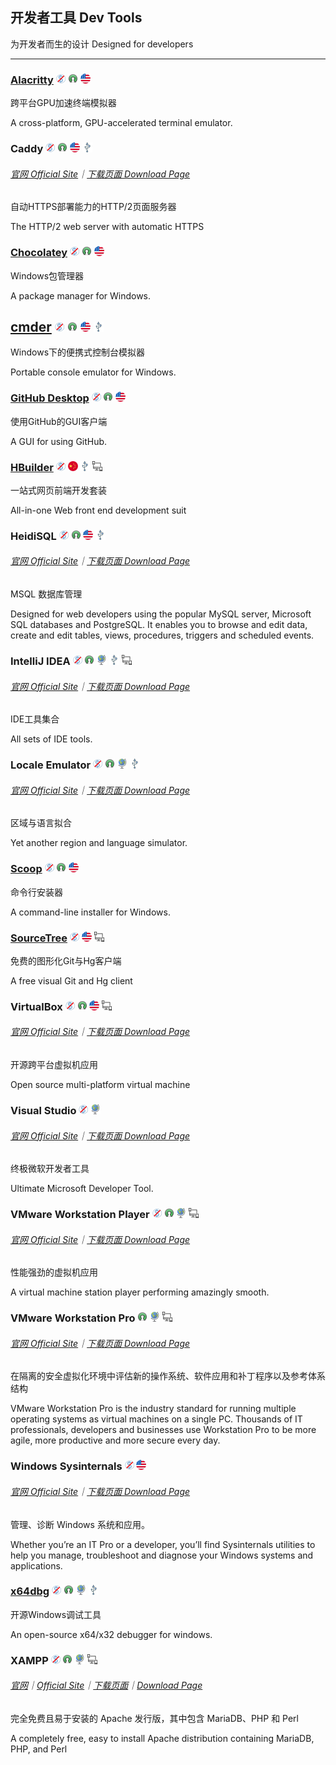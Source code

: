 ## 开发者工具   Dev Tools

为开发者而生的设计   Designed for developers

---

### [Alacritty](https://github.com/jwilm/alacritty) ![](/assets/图片2.png) ![](/assets/open-source-icon.png) ![](/assets/united-states.png)

跨平台GPU加速终端模拟器

A cross-platform, GPU-accelerated terminal emulator.

### Caddy ![](/assets/图片2.png) ![](/assets/open-source-icon.png) ![](/assets/united-states.png) ![](/assets/usb.png)

###### [官网 Official Site](https://caddyserver.com/)｜[下载页面 Download Page](https://caddyserver.com/download)

自动HTTPS部署能力的HTTP/2页面服务器

The HTTP/2 web server with automatic HTTPS

### [Chocolatey](https://chocolatey.org/) ![](/assets/图片2.png) ![](/assets/open-source-icon.png) ![](/assets/united-states.png)

Windows包管理器

A package manager for Windows.

## [cmder](http://cmder.net/) ![](/assets/图片2.png) ![](/assets/open-source-icon.png) ![](/assets/united-states.png) ![](/assets/usb.png)

Windows下的便携式控制台模拟器

Portable console emulator for Windows.

### [GitHub Desktop](https://windows.github.com/) ![](/assets/图片2.png) ![](/assets/open-source-icon.png) ![](/assets/united-states.png)

使用GitHub的GUI客户端

A GUI for using GitHub.

### [HBuilder](http://dcloud.io/) ![](/assets/图片2.png) ![](/assets/china.png) ![](/assets/usb.png) ![](/assets/multi_platform.png)

一站式网页前端开发套装

All-in-one Web front end development suit

### HeidiSQL ![](/assets/图片2.png) ![](/assets/open-source-icon.png) ![](/assets/united-states.png) ![](/assets/usb.png)

###### [官网 Official Site](https://www.heidisql.com/)｜[下载页面 Download Page](https://www.heidisql.com/download.php)

MSQL 数据库管理

Designed for web developers using the popular MySQL server, Microsoft SQL databases and PostgreSQL. It enables you to browse and edit data, create and edit tables, views, procedures, triggers and scheduled events.

### IntelliJ IDEA ![](/assets/图片2.png) ![](/assets/open-source-icon.png) ![](/assets/earth-globe.png) ![](/assets/usb.png) ![](/assets/multi_platform.png)

###### [官网 Official Site](https://www.jetbrains.com/idea/)｜[下载页面 Download Page](https://www.jetbrains.com/idea/download)

IDE工具集合

All sets of IDE tools.

### Locale Emulator ![](/assets/图片2.png) ![](/assets/open-source-icon.png) ![](/assets/earth-globe.png) ![](/assets/usb.png)

###### [官网 Official Site](http://pooi.moe/Locale-Emulator/)｜[下载页面 Download Page](https://github.com/xupefei/Locale-Emulator/releases)

区域与语言拟合

Yet another region and language simulator.

### [Scoop](https://github.com/lukesampson/scoop) ![](/assets/图片2.png) ![](/assets/open-source-icon.png) ![](/assets/united-states.png)

命令行安装器

A command-line installer for Windows.

### [SourceTree](https://www.sourcetreeapp.com/) ![](/assets/图片2.png) ![](/assets/united-states.png) ![](/assets/multi_platform.png)

免费的图形化Git与Hg客户端

A free visual Git and Hg client

### VirtualBox ![](/assets/图片2.png) ![](/assets/open-source-icon.png) ![](/assets/united-states.png) ![](/assets/multi_platform.png)

###### [官网 Official Site](https://www.virtualbox.org/)｜[下载页面 Download Page](https://www.virtualbox.org/wiki/Downloads)

开源跨平台虚拟机应用

Open source multi-platform virtual machine

### Visual Studio ![](/assets/图片2.png) ![](/assets/earth-globe.png)

###### [官网 Official Site](https://www.visualstudio.com/)｜[下载页面 Download Page](https://www.visualstudio.com/downloads/)

终极微软开发者工具

Ultimate Microsoft Developer Tool.

### VMware Workstation Player ![](/assets/图片2.png) ![](/assets/open-source-icon.png) ![](/assets/earth-globe.png) ![](/assets/multi_platform.png)

###### [官网 Official Site](https://www.vmware.com/)｜[下载页面 Download Page](https://www.vmware.com/products/player/playerpro-evaluation.html)

性能强劲的虚拟机应用

A virtual machine station player performing amazingly smooth.

### VMware Workstation Pro ![](/assets/open-source-icon.png) ![](/assets/earth-globe.png) ![](/assets/multi_platform.png)
###### [官网 Official Site](https://www.vmware.com/)｜[下载页面 Download Page](https://www.vmware.com/go/downloadworkstation)

在隔离的安全虚拟化环境中评估新的操作系统、软件应用和补丁程序以及参考体系结构

VMware Workstation Pro is the industry standard for running multiple operating systems as virtual machines on a single PC. Thousands of IT professionals, developers and businesses use Workstation Pro to be more agile, more productive and more secure every day.

### Windows Sysinternals ![](/assets/图片2.png) ![](/assets/united-states.png)

###### [官网 Official Site](https://technet.microsoft.com/en-us/sysinternals/)｜[下载页面 Download Page](https://technet.microsoft.com/en-us/bb545027)

管理、诊断 Windows 系统和应用。

Whether you’re an IT Pro or a developer, you’ll find Sysinternals utilities to help you manage, troubleshoot and diagnose your Windows systems and applications.

### [x64dbg](http://x64dbg.com) ![](/assets/图片2.png) ![](/assets/open-source-icon.png) ![](/assets/earth-globe.png) ![](/assets/usb.png)

开源Windows调试工具

An open-source x64/x32 debugger for windows.

### XAMPP ![](/assets/图片2.png) ![](/assets/open-source-icon.png) ![](/assets/earth-globe.png) ![](/assets/multi_platform.png)

###### [官网](https://www.apachefriends.org/zh_cn/index.html)｜[Official Site](https://www.apachefriends.org/index.html#)｜[下载页面](https://www.apachefriends.org/zh_cn/download.html)｜[Download Page](https://www.apachefriends.org/download.html)

完全免费且易于安装的 Apache 发行版，其中包含 MariaDB、PHP 和 Perl

A completely free, easy to install Apache distribution containing MariaDB, PHP, and Perl


